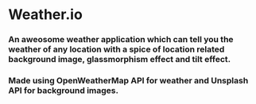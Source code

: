 # Weather.io

### An aweosome weather application which can tell you the weather of any location with a spice of location related background image, glassmorphism effect and tilt effect.

### Made using OpenWeatherMap API for weather and Unsplash API for background images.

